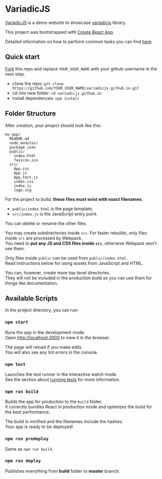 # VariadicJS

[VariadicJS](https://variadicjs.github.io/) is a demo website to showcase [variadicjs](https://github.com/variadicjs/variadic.js) library.

This project was bootstrapped with [Create React App](https://github.com/facebookincubator/create-react-app).

Detailed information on how to perform common tasks you can find  [here](https://github.com/facebookincubator/create-react-app/blob/master/packages/react-scripts/template/README.md).

## Quick start

 [Fork](https://help.github.com/articles/fork-a-repo/) this repo and replace `YOUR_USER_NAME` with your github username in the next step.

* clone the repo: `git clone https://github.com/YOUR_USER_NAME/variadicjs.github.io.git`
* cd into new folder: `cd variadicjs.github.io`
* install dependences: `npm install`

## Folder Structure

After creation, your project should look like this:

```
my-app/
  README.md
  node_modules/
  package.json
  public/
    index.html
    favicon.ico
  src/
    App.css
    App.js
    App.test.js
    index.css
    index.js
    logo.svg
```

For the project to build, **these files must exist with exact filenames**:

* `public/index.html` is the page template;
* `src/index.js` is the JavaScript entry point.

You can delete or rename the other files.

You may create subdirectories inside `src`. For faster rebuilds, only files inside `src` are processed by Webpack.<br>
You need to **put any JS and CSS files inside `src`**, otherwise Webpack won’t see them.

Only files inside `public` can be used from `public/index.html`.<br>
Read instructions below for using assets from JavaScript and HTML.

You can, however, create more top-level directories.<br>
They will not be included in the production build so you can use them for things like documentation.

## Available Scripts

In the project directory, you can run:

### `npm start`

Runs the app in the development mode.<br>
Open [http://localhost:3000](http://localhost:3000) to view it in the browser.

The page will reload if you make edits.<br>
You will also see any lint errors in the console.

### `npm test`

Launches the test runner in the interactive watch mode.<br>
See the section about [running tests](#running-tests) for more information.

### `npm run build`

Builds the app for production to the `build` folder.<br>
It correctly bundles React in production mode and optimizes the build for the best performance.

The build is minified and the filenames include the hashes.<br>
Your app is ready to be deployed!

### `npm run predeploy`

Same as `npm run build`.

### `npm run deploy`

Publishes everything from **build** folder to **master** branch.
